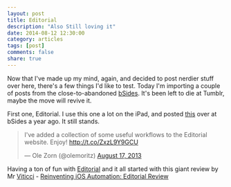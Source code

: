 ```yaml
---
layout: post
title: Editorial
description: "Also Still loving it"
date: 2014-08-12 12:30:00
category: articles
tags: [post]
comments: false
share: true
---
```


Now that I've made up my mind, again, and decided to post nerdier stuff over here, there's a few things I'd like to test. Today I'm importing a couple of posts from the close-to-abandoned [bSides](http://b.xanato.net). It's been left to die at Tumblr, maybe the move will revive it.  

First one, Editorial. I use this one a lot on the iPad, and posted [this](http://b.xanato.net/post/58684743283/editorial) over at bSides a year ago. It still stands.  

<blockquote class="twitter-tweet"><p>I&#39;ve added a collection of some useful workflows to the Editorial website. Enjoy! <a href="http://t.co/ZxzL9Y9GCU">http://t.co/ZxzL9Y9GCU</a></p>&mdash; Ole Zorn (@olemoritz) <a href="https://twitter.com/olemoritz/statuses/368743932105990144">August 17, 2013</a></blockquote>
<script async src="//platform.twitter.com/widgets.js" charset="utf-8"></script>

Having a ton of fun with [Editorial](http://omz-software.com/editorial/) and it all started with this giant review by Mr [Viticci](https://twitter.com/viticci) - [Reinventing iOS Automation: Editorial Review](http://www.macstories.net/stories/editorial-for-ipad-review/)